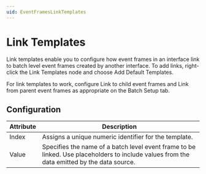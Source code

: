 ```yaml
---
uid: EventFramesLinkTemplates
---
```


# Link Templates

Link templates enable you to configure how event frames in an interface link to batch level event frames created by another interface. To add links, right-click the Link Templates node and choose Add Default Templates.

For link templates to work, configure Link to child event frames and Link from parent event frames as appropriate on the Batch Setup tab.

## Configuration

| Attribute | Description |
| --------- | ----------- |
| Index | Assigns a unique numeric identifier for the template. |
| Value | Specifies the name of a batch level event frame to be linked. Use placeholders to include values from the data emitted by the data source. |

